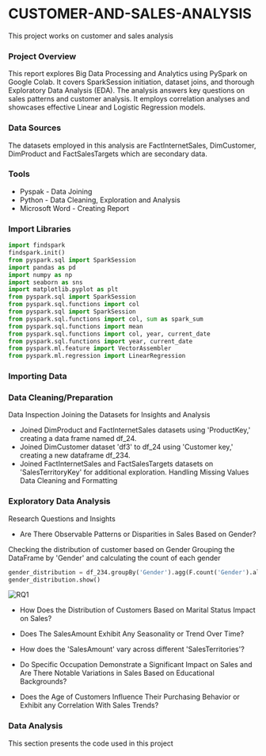 # CUSTOMER-AND-SALES-ANALYSIS
This project works on customer and sales analysis


### Project Overview
This report explores Big Data Processing and Analytics using  PySpark on Google Colab. It covers SparkSession initiation, dataset joins, and thorough Exploratory Data Analysis (EDA). The analysis answers key questions on sales patterns and customer analysis. It employs correlation analyses and showcases effective Linear and Logistic Regression models.

### Data Sources
The datasets employed in this analysis are FactInternetSales, DimCustomer, DimProduct and FactSalesTargets which are secondary data.


### Tools

- Pyspak - Data Joining
- Python - Data Cleaning, Exploration  and Analysis
- Microsoft Word - Creating Report

### Import Libraries
``` python
import findspark
findspark.init()
from pyspark.sql import SparkSession
import pandas as pd
import numpy as np
import seaborn as sns
import matplotlib.pyplot as plt
from pyspark.sql import SparkSession
from pyspark.sql.functions import col
from pyspark.sql import SparkSession
from pyspark.sql.functions import col, sum as spark_sum
from pyspark.sql.functions import mean
from pyspark.sql.functions import col, year, current_date
from pyspark.sql.functions import year, current_date
from pyspark.ml.feature import VectorAssembler
from pyspark.ml.regression import LinearRegression
```

### Importing Data


### Data Cleaning/Preparation
Data  Inspection
Joining the Datasets for Insights and Analysis
- Joined DimProduct and FactInternetSales datasets using 'ProductKey,' creating a data frame named df_24.
- Joined DimCustomer dataset 'df3' to df_24 using 'Customer key,' creating a new dataframe df_234.
- Joined FactInternetSales and FactSalesTargets datasets on 'SalesTerritoryKey' for additional exploration.
Handling Missing Values
Data Cleaning and Formatting


### Exploratory Data Analysis
Research Questions and Insights
- Are There Observable Patterns or Disparities in Sales Based on Gender?
  
Checking the distribution of customer based on Gender
Grouping the DataFrame by 'Gender' and calculating the count of each gender
```python
gender_distribution = df_234.groupBy('Gender').agg(F.count('Gender').alias('count'))
gender_distribution.show()
```

  ![RQ1](https://github.com/Lapadonic/CUSTOMER-AND-SALES-ANALYSIS/assets/142020905/8d51cd6c-3f8e-45cf-8647-de14f8af53c0)
  
- How Does the Distribution of Customers Based on Marital Status Impact on Sales?
  
- Does The SalesAmount Exhibit Any Seasonality or Trend Over Time?
- How does the 'SalesAmount' vary across different 'SalesTerritories'?

- Do Specific Occupation Demonstrate a Significant Impact on Sales and Are There Notable Variations in Sales Based on Educational Backgrounds?
- Does the Age of Customers Influence Their Purchasing Behavior or Exhibit any Correlation With Sales Trends?

### Data Analysis
This section presents the code used in this project




  

  
